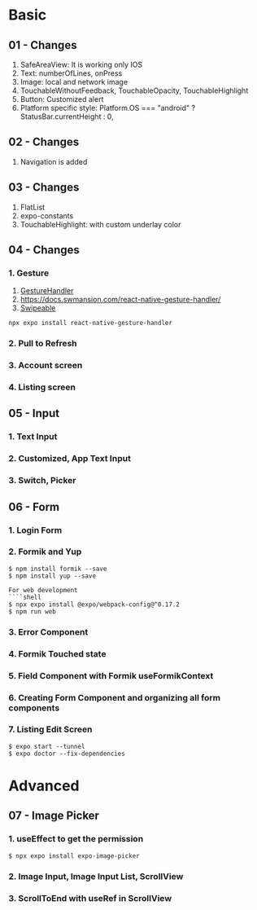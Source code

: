 # Basic
## 01 - Changes
1. SafeAreaView: It is working only IOS
2. Text: numberOfLines, onPress
3. Image: local and network image
4. TouchableWithoutFeedback, TouchableOpacity, TouchableHighlight
5. Button: Customized alert
6. Platform specific style: Platform.OS === "android" ? StatusBar.currentHeight : 0,

## 02 - Changes
1. Navigation is added

## 03 - Changes
1. FlatList
2. expo-constants
3. TouchableHighlight: with custom underlay color

## 04 - Changes
### 1. Gesture
1. [GestureHandler](https://docs.expo.dev/versions/latest/sdk/gesture-handler/)
2. https://docs.swmansion.com/react-native-gesture-handler/
3. [Swipeable](https://docs.swmansion.com/react-native-gesture-handler/docs/api/components/swipeable)
```shell
npx expo install react-native-gesture-handler
```
### 2. Pull to Refresh
### 3. Account screen
### 4. Listing screen

## 05 - Input
### 1. Text Input
### 2. Customized, App Text Input
### 3. Switch, Picker

## 06 - Form
### 1. Login Form
### 2. Formik and Yup
````shell
$ npm install formik --save
$ npm install yup --save

For web development
````shell
$ npx expo install @expo/webpack-config@^0.17.2
$ npm run web
````
### 3. Error Component
### 4. Formik Touched state
### 5. Field Component with Formik useFormikContext
### 6. Creating Form Component and organizing all form components
### 7. Listing Edit Screen
````shell
$ expo start --tunnel
$ expo doctor --fix-dependencies
````

# Advanced
## 07 - Image Picker
### 1. useEffect to get the permission
````shell
$ npx expo install expo-image-picker
````
### 2. Image Input, Image Input List, ScrollView
### 3. ScrollToEnd with useRef in ScrollView